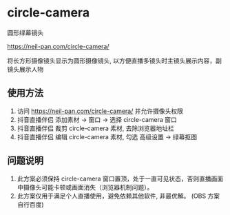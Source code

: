 # circle-camera

圆形绿幕镜头

https://neil-pan.com/circle-camera/

将长方形摄像镜头显示为圆形摄像镜头, 以方便直播多镜头时主镜头展示内容，副镜头展示人物

## 使用方法

1. 访问 https://neil-pan.com/circle-camera/ 并允许摄像头权限
2. 抖音直播伴侣 添加素材 -> 窗口 -> 选择 circle-camera 窗口
3. 抖音直播伴侣 裁剪 circle-camera 素材, 去除浏览器地址栏
4. 抖音直播伴侣 编辑 circle-camera 素材, 勾选 高级设置 -> 绿幕抠图

## 问题说明

1. 此方案必须保持 circle-camera 窗口置顶，处于一直可见状态，否则直播画面中摄像头可能卡顿或画面消失（浏览器机制问题）。
2. 此方案仅用于满足个人直播使用，避免依赖其他软件, 非最优解。 (OBS 方案自行百度)

